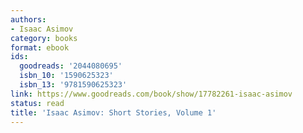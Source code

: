 ```yaml
---
authors:
- Isaac Asimov
category: books
format: ebook
ids:
  goodreads: '2044080695'
  isbn_10: '1590625323'
  isbn_13: '9781590625323'
link: https://www.goodreads.com/book/show/17782261-isaac-asimov
status: read
title: 'Isaac Asimov: Short Stories, Volume 1'
---
```

